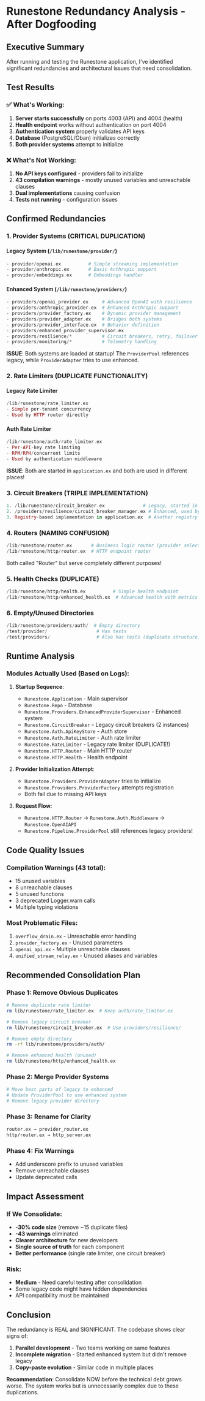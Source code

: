 # Runestone Redundancy Analysis - After Dogfooding

## Executive Summary
After running and testing the Runestone application, I've identified significant redundancies and architectural issues that need consolidation.

## Test Results

### ✅ What's Working:
1. **Server starts successfully** on ports 4003 (API) and 4004 (health)
2. **Health endpoint** works without authentication on port 4004
3. **Authentication system** properly validates API keys
4. **Database** (PostgreSQL/Oban) initializes correctly
5. **Both provider systems** attempt to initialize

### ❌ What's Not Working:
1. **No API keys configured** - providers fail to initialize
2. **43 compilation warnings** - mostly unused variables and unreachable clauses
3. **Dual implementations** causing confusion
4. **Tests not running** - configuration issues

## Confirmed Redundancies

### 1. **Provider Systems (CRITICAL DUPLICATION)**

#### Legacy System (`/lib/runestone/provider/`)
```elixir
- provider/openai.ex          # Simple streaming implementation
- provider/anthropic.ex       # Basic Anthropic support  
- provider/embeddings.ex      # Embeddings handler
```

#### Enhanced System (`/lib/runestone/providers/`)
```elixir
- providers/openai_provider.ex     # Advanced OpenAI with resilience
- providers/anthropic_provider.ex  # Enhanced Anthropic support
- providers/provider_factory.ex    # Dynamic provider management
- providers/provider_adapter.ex    # Bridges both systems
- providers/provider_interface.ex  # Behavior definition
- providers/enhanced_provider_supervisor.ex
- providers/resilience/*           # Circuit breakers, retry, failover
- providers/monitoring/*           # Telemetry handling
```

**ISSUE**: Both systems are loaded at startup! The `ProviderPool` references legacy, while `ProviderAdapter` tries to use enhanced.

### 2. **Rate Limiters (DUPLICATE FUNCTIONALITY)**

#### Legacy Rate Limiter
```elixir
/lib/runestone/rate_limiter.ex
- Simple per-tenant concurrency
- Used by HTTP router directly
```

#### Auth Rate Limiter  
```elixir
/lib/runestone/auth/rate_limiter.ex
- Per-API-key rate limiting
- RPM/RPH/concurrent limits
- Used by authentication middleware
```

**ISSUE**: Both are started in `application.ex` and both are used in different places!

### 3. **Circuit Breakers (TRIPLE IMPLEMENTATION)**

```elixir
1. /lib/runestone/circuit_breaker.ex              # Legacy, started in application
2. /providers/resilience/circuit_breaker_manager.ex # Enhanced, used by providers
3. Registry-based implementation in application.ex  # Another registry approach
```

### 4. **Routers (NAMING CONFUSION)**

```elixir
/lib/runestone/router.ex       # Business logic router (provider selection)
/lib/runestone/http/router.ex  # HTTP endpoint router
```

Both called "Router" but serve completely different purposes!

### 5. **Health Checks (DUPLICATE)**

```elixir
/lib/runestone/http/health.ex          # Simple health endpoint
/lib/runestone/http/enhanced_health.ex  # Advanced health with metrics
```

### 6. **Empty/Unused Directories**

```elixir
/lib/runestone/providers/auth/  # Empty directory
/test/provider/                  # Has tests
/test/providers/                 # Also has tests (duplicate structure)
```

## Runtime Analysis

### Modules Actually Used (Based on Logs):

1. **Startup Sequence**:
   - `Runestone.Application` - Main supervisor
   - `Runestone.Repo` - Database
   - `Runestone.Providers.EnhancedProviderSupervisor` - Enhanced system
   - `Runestone.CircuitBreaker` - Legacy circuit breakers (2 instances)
   - `Runestone.Auth.ApiKeyStore` - Auth store
   - `Runestone.Auth.RateLimiter` - Auth rate limiter
   - `Runestone.RateLimiter` - Legacy rate limiter (DUPLICATE!)
   - `Runestone.HTTP.Router` - Main HTTP router
   - `Runestone.HTTP.Health` - Health endpoint

2. **Provider Initialization Attempt**:
   - `Runestone.Providers.ProviderAdapter` tries to initialize
   - `Runestone.Providers.ProviderFactory` attempts registration
   - Both fail due to missing API keys

3. **Request Flow**:
   - `Runestone.HTTP.Router` → `Runestone.Auth.Middleware` → `Runestone.OpenAIAPI`
   - `Runestone.Pipeline.ProviderPool` still references legacy providers!

## Code Quality Issues

### Compilation Warnings (43 total):
- 15 unused variables
- 8 unreachable clauses  
- 5 unused functions
- 3 deprecated Logger.warn calls
- Multiple typing violations

### Most Problematic Files:
1. `overflow_drain.ex` - Unreachable error handling
2. `provider_factory.ex` - Unused parameters
3. `openai_api.ex` - Multiple unreachable clauses
4. `unified_stream_relay.ex` - Unused aliases and variables

## Recommended Consolidation Plan

### Phase 1: Remove Obvious Duplicates
```bash
# Remove duplicate rate limiter
rm lib/runestone/rate_limiter.ex  # Keep auth/rate_limiter.ex

# Remove legacy circuit breaker
rm lib/runestone/circuit_breaker.ex  # Use providers/resilience/

# Remove empty directory
rm -rf lib/runestone/providers/auth/

# Remove enhanced health (unused)
rm lib/runestone/http/enhanced_health.ex
```

### Phase 2: Merge Provider Systems
```bash
# Move best parts of legacy to enhanced
# Update ProviderPool to use enhanced system
# Remove legacy provider directory
```

### Phase 3: Rename for Clarity
```bash
router.ex → provider_router.ex
http/router.ex → http_server.ex
```

### Phase 4: Fix Warnings
- Add underscore prefix to unused variables
- Remove unreachable clauses
- Update deprecated calls

## Impact Assessment

### If We Consolidate:
- **-30% code size** (remove ~15 duplicate files)
- **-43 warnings** eliminated
- **Clearer architecture** for new developers
- **Single source of truth** for each component
- **Better performance** (single rate limiter, one circuit breaker)

### Risk:
- **Medium** - Need careful testing after consolidation
- Some legacy code might have hidden dependencies
- API compatibility must be maintained

## Conclusion

The redundancy is REAL and SIGNIFICANT. The codebase shows clear signs of:
1. **Parallel development** - Two teams working on same features
2. **Incomplete migration** - Started enhanced system but didn't remove legacy
3. **Copy-paste evolution** - Similar code in multiple places

**Recommendation**: Consolidate NOW before the technical debt grows worse. The system works but is unnecessarily complex due to these duplications.